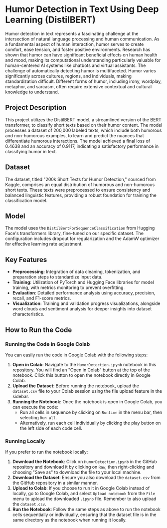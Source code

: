 # Humor Detection in Text Using Deep Learning (DistilBERT)

Humor detection in text represents a fascinating challenge at the intersection of natural language processing and human communication. As a fundamental aspect of human interaction, humor serves to create comfort, ease tension, and foster positive environments. Research has shown that humor can have significant beneficial effects on human health and mood, making its computational understanding particularly valuable for human-centered AI systems like chatbots and virtual assistants.  The challenge of automatically detecting humor is multifaceted. Humor varies significantly across cultures, regions, and individuals, making standardization difficult. Different forms of humor, including irony, wordplay, metaphor, and sarcasm, often require extensive contextual and cultural knowledge to understand.

## Project Description

This project utilizes the DistilBERT model, a streamlined version of the BERT transformer, to classify short texts based on their humor content. The model processes a dataset of 200,000 labeled texts, which include both humorous and non-humorous examples, to learn and predict the nuances that differentiate humorous interactions. The model achieved a final loss of 0.4638 and an accuracy of 0.9117, indicating a satisfactory performance in classifying humor in text.

## Dataset

The dataset, titled "200k Short Texts for Humor Detection," sourced from Kaggle, comprises an equal distribution of humorous and non-humorous short texts. These texts were preprocessed to ensure consistency and balanced linguistic features, providing a robust foundation for training the classification model.

## Model

The model uses the `DistilBertForSequenceClassification` from Hugging Face's transformers library, fine-tuned on our specific dataset. The configuration includes dropout for regularization and the AdamW optimizer for effective learning rate adjustment.

## Key Features

- **Preprocessing**: Integration of data cleaning, tokenization, and preparation steps to standardize input data.
- **Training**: Utilization of PyTorch and Hugging Face libraries for model training, with metrics monitoring to prevent overfitting.
- **Evaluation**: Detailed performance analysis using accuracy, precision, recall, and F1-score metrics.
- **Visualization**: Training and validation progress visualizations, alongside word clouds and sentiment analysis for deeper insights into dataset characteristics.

## How to Run the Code

### Running the Code in Google Colab

You can easily run the code in Google Colab with the following steps:

1. **Open in Colab**: Navigate to the `HumorDetection.ipynb` notebook in this repository. You will find an "Open in Colab" button at the top of the notebook. Click this button to open the notebook directly in Google Colab.
2. **Upload the Dataset**: Before running the notebook, upload the `dataset.csv` file to your Colab session using the file upload feature in the sidebar.
3. **Running the Notebook**: Once the notebook is open in Google Colab, you can execute the code:
   - Run all cells in sequence by clicking on `Runtime` in the menu bar, then selecting `Run all`.
   - Alternatively, run each cell individually by clicking the play button on the left side of each code cell.

### Running Locally

If you prefer to run the notebook locally:

1. **Download the Notebook**: Click on `HumorDetection.ipynb` in the GitHub repository and download it by clicking on `Raw`, then right-clicking and choosing "Save as" to download the file to your local machine.
2. **Download the Dataset**: Ensure you also download the `dataset.csv` from the GitHub repository in a similar manner.
3. **Upload to Colab**: If you choose to run it in Google Colab instead of locally, go to Google Colab, and select `Upload notebook` from the `File` menu to upload the downloaded `.ipynb` file. Remember to also upload the `dataset.csv`.
4. **Run the Notebook**: Follow the same steps as above to run the notebook cells sequentially or individually, ensuring that the dataset file is in the same directory as the notebook when running it locally.
